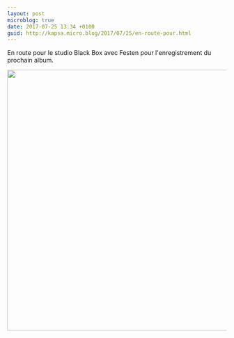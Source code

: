 ```yaml
---
layout: post
microblog: true
date: 2017-07-25 13:34 +0100
guid: http://kapsa.micro.blog/2017/07/25/en-route-pour.html
---
```

En route pour le studio Black Box avec Festen pour l'enregistrement du prochain album.

<img src="http://jeankapsa.com/uploads/2017/1e4cf031d7.jpg" width="600" height="600" style="height: auto" />
